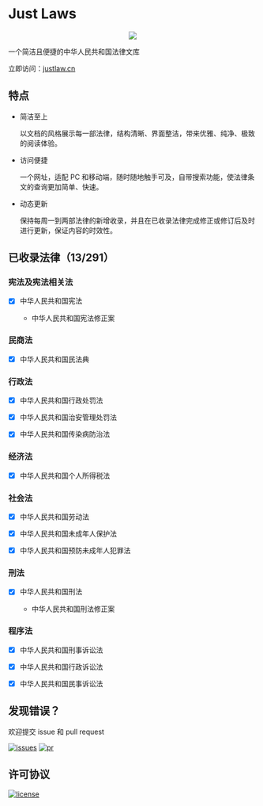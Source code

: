 # Just Laws

<p align="center">
  <a href="https://www.justlaws.cn"><img src="https://cdn.jsdelivr.net/gh/ImCa0/image-hosting/just-laws/exhibition.png"></a>
</p>

一个简洁且便捷的中华人民共和国法律文库

立即访问：[justlaw.cn](https://www.justlaws.cn)

## 特点

- 简洁至上

  以文档的风格展示每一部法律，结构清晰、界面整洁，带来优雅、纯净、极致的阅读体验。

- 访问便捷

  一个网址，适配 PC 和移动端，随时随地触手可及，自带搜索功能，使法律条文的查询更加简单、快速。

- 动态更新

  保持每周一到两部法律的新增收录，并且在已收录法律完成修正或修订后及时进行更新，保证内容的时效性。

## 已收录法律（13/291）

### 宪法及宪法相关法

- [x] 中华人民共和国宪法

  - 中华人民共和国宪法修正案

### 民商法

- [x] 中华人民共和国民法典

### 行政法

- [x] 中华人民共和国行政处罚法

- [x] 中华人民共和国治安管理处罚法

- [x] 中华人民共和国传染病防治法

### 经济法

- [x] 中华人民共和国个人所得税法

### 社会法

- [x] 中华人民共和国劳动法

- [x] 中华人民共和国未成年人保护法

- [x] 中华人民共和国预防未成年人犯罪法

### 刑法

- [x] 中华人民共和国刑法

  - 中华人民共和国刑法修正案

### 程序法

- [x] 中华人民共和国刑事诉讼法

- [x] 中华人民共和国行政诉讼法

- [x] 中华人民共和国民事诉讼法

## 发现错误？

欢迎提交 issue 和 pull request

<p>
  <a href="https://github.com/ImCa0/just-laws/issues"><img alt="issues" src="https://img.shields.io/github/issues/ImCa0/just-laws"></a>
  <a href="https://github.com/ImCa0/just-laws/pulls"><img alt="pr" src="https://img.shields.io/github/issues-pr/ImCa0/just-laws"></a>

</p>

## 许可协议

<p>
  <a href="https://github.com/ImCa0/just-laws/blob/master/LICENSE"><img alt="license" src="https://img.shields.io/github/license/ImCa0/just-laws"></a>
</p>
